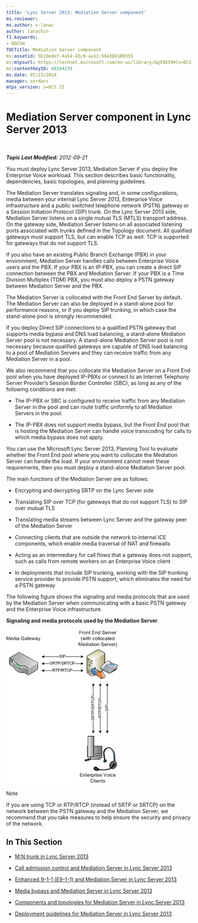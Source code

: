 ```yaml
---
title: 'Lync Server 2013: Mediation Server component'
ms.reviewer: 
ms.author: v-lanac
author: lanachin
f1.keywords:
- NOCSH
TOCTitle: Mediation Server component
ms:assetid: 5b19edef-4a54-43c9-aa12-5643b8108355
ms:mtpsurl: https://technet.microsoft.com/en-us/library/Gg398399(v=OCS.15)
ms:contentKeyID: 48184239
ms.date: 07/23/2014
manager: serdars
mtps_version: v=OCS.15
---
```


<div data-xmlns="http://www.w3.org/1999/xhtml">

<div class="topic" data-xmlns="http://www.w3.org/1999/xhtml" data-msxsl="urn:schemas-microsoft-com:xslt" data-cs="http://msdn.microsoft.com/en-us/">

<div data-asp="http://msdn2.microsoft.com/asp">

# Mediation Server component in Lync Server 2013

</div>

<div id="mainSection">

<div id="mainBody">

<span> </span>

_**Topic Last Modified:** 2012-09-21_

You must deploy Lync Server 2013, Mediation Server if you deploy the Enterprise Voice workload. This section describes basic functionality, dependencies, basic topologies, and planning guidelines.

The Mediation Server translates signaling and, in some configurations, media between your internal Lync Server 2013, Enterprise Voice infrastructure and a public switched telephone network (PSTN) gateway or a Session Initiation Protocol (SIP) trunk. On the Lync Server 2013 side, Mediation Server listens on a single mutual TLS (MTLS) transport address. On the gateway side, Mediation Server listens on all associated listening ports associated with trunks defined in the Topology document. All qualified gateways must support TLS, but can enable TCP as well. TCP is supported for gateways that do not support TLS.

If you also have an existing Public Branch Exchange (PBX) in your environment, Mediation Server handles calls between Enterprise Voice users and the PBX. If your PBX is an IP-PBX, you can create a direct SIP connection between the PBX and Mediation Server. If your PBX is a Time Division Multiplex (TDM) PBX, you must also deploy a PSTN gateway between Mediation Server and the PBX.

The Mediation Server is collocated with the Front End Server by default. The Mediation Server can also be deployed in a stand-alone pool for performance reasons, or if you deploy SIP trunking, in which case the stand-alone pool is strongly recommended.

If you deploy Direct SIP connections to a qualified PSTN gateway that supports media bypass and DNS load balancing, a stand-alone Mediation Server pool is not necessary. A stand-alone Mediation Server pool is not necessary because qualified gateways are capable of DNS load balancing to a pool of Mediation Servers and they can receive traffic from any Mediation Server in a pool.

We also recommend that you collocate the Mediation Server on a Front End pool when you have deployed IP-PBXs or connect to an Internet Telephony Server Provider’s Session Border Controller (SBC), as long as any of the following conditions are met:

  - The IP-PBX or SBC is configured to receive traffic from any Mediation Server in the pool and can route traffic uniformly to all Mediation Servers in the pool.

  - The IP-PBX does not support media bypass, but the Front End pool that is hosting the Mediation Server can handle voice transcoding for calls to which media bypass does not apply.

You can use the Microsoft Lync Server 2013, Planning Tool to evaluate whether the Front End pool where you want to collocate the Mediation Server can handle the load. If your environment cannot meet these requirements, then you must deploy a stand-alone Mediation Server pool.

The main functions of the Mediation Server are as follows:

  - Encrypting and decrypting SRTP on the Lync Server side

  - Translating SIP over TCP (for gateways that do not support TLS) to SIP over mutual TLS

  - Translating media streams between Lync Server and the gateway peer of the Mediation Server

  - Connecting clients that are outside the network to internal ICE components, which enable media traversal of NAT and firewalls

  - Acting as an intermediary for call flows that a gateway does not support, such as calls from remote workers on an Enterprise Voice client

  - In deployments that include SIP trunking, working with the SIP trunking service provider to provide PSTN support, which eliminates the need for a PSTN gateway

The following figure shows the signaling and media protocols that are used by the Mediation Server when communicating with a basic PSTN gateway and the Enterprise Voice infrastructure.

**Signaling and media protocols used by the Mediation Server**

![Mediation Server Protocols diagram](images/Gg398399.c3d39ba0-e323-4a58-8f07-4e80d3278af2(OCS.15).jpg "Mediation Server Protocols diagram")

<div>


> [!NOTE]  
> If you are using TCP or RTP/RTCP (instead of SRTP or SRTCP) on the network between the PSTN gateway and the Mediation Server, we recommend that you take measures to help ensure the security and privacy of the network.



</div>

<div>

## In This Section

  - [M:N trunk in Lync Server 2013](lync-server-2013-m-n-trunk.md)

  - [Call admission control and Mediation Server in Lync Server 2013](lync-server-2013-call-admission-control-and-mediation-server.md)

  - [Enhanced 9-1-1 (E9-1-1) and Mediation Server in Lync Server 2013](lync-server-2013-enhanced-9-1-1-e9-1-1-and-mediation-server.md)

  - [Media bypass and Mediation Server in Lync Server 2013](lync-server-2013-media-bypass-and-mediation-server.md)

  - [Components and topologies for Mediation Server in Lync Server 2013](lync-server-2013-components-and-topologies-for-mediation-server.md)

  - [Deployment guidelines for Mediation Server in Lync Server 2013](lync-server-2013-deployment-guidelines-for-mediation-server.md)

</div>

</div>

<span> </span>

</div>

</div>

</div>

